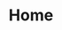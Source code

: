 ---
layout: home
title: Home

hero:
  name: Software Engineer
  text: ~ forever learner
  tagline: Having fun with tech since of 2010

features:
  - title: "Português - Sharding Database e SQLite"
    details: Aprendizados obtidos ao separar um banco sqlite em vários arquivos
    link: /posts/2024/PT-sharding-database-e-sqlite.md
    date: 2024-06-19

  - title: "Português - Dump Mental 2: Experiência escrevendo meu próprio CLI"
    details: A continuação da saga do Blog com IA
    link: /posts/2024/PT-dump-mental-blogs-parte-2.md
    date: 2024-05-29

  - title: "Português - Dump Mental: Próximos passos do desafio Blog com +100K posts"
    details: A continuação da saga do Blog com IA
    link: /posts/2024/PT-dump-mental-proximos-passos-do-desafio-blog-com-100k-posts
    date: 2024-05-10

  - title: Português - Escalando de 65k para 104k artigos no Blog
    details: A continuação da saga do Blog com IA
    link: /posts/2024/PT-escalando-de-64k-para-100k-artigos

  - title: Português - Desafios e soluções na Gestão de blogs com +50 mil artigos - IA, Rust e Vue
    details: Um artigo técnico detalhando desafios, migrações e decisões tomadas na jornada de um simples site
    link: /posts/2024/PT-desafios-e-solucoes-na-gestao-de-blogs-com-mais-de-50-mil-artigos-ia-rust-e-vue

  - title: Português - Python e um resumo profissional de 2023
    details: A simple explanation about my process of learn Python
    link: /posts/2024/PT-python-as-my-tool

  - title: Testing and Mocking with Laravel
    details: A simple explanation about mock with Stripe example
    link: /posts/2022/testing-and-mocking-with-laravel

  - title: Ensure a beaut code with Laravel Pint
    details: Learn a little bit about Laravel Pint
    link: /posts/2022/ensure-a-beaut-code-with-laravel-pint

  - title: Português - CheckList to do a good Rest API
    details: Some ideas about what one good api need
    link: /posts/2022/PT-checklist-to-API-Rest.md
    
  - title: Português - My experience with Rust Language
    details: I wrote a little abit about my experience learning Rust
    link: /posts/2022/PT-rust-language-and-me
    
---